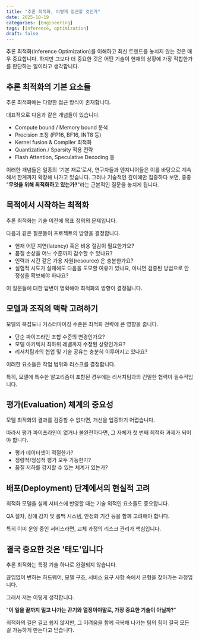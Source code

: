 ```yaml
---
title: "추론 최적화, 어떻게 접근할 것인가"
date: 2025-10-19
categories: [Engineering]
tags: [inference, optimization]
draft: false
---
```


추론 최적화(Inference Optimization)를 이해하고 최신 트렌드를 놓치지 않는 것은 매우 중요합니다. 하지만 그보다 더 중요한 것은 어떤 기술이 현재의 상황에 가장 적합한가를 판단하는 일이라고 생각합니다.

## 추론 최적화의 기본 요소들

추론 최적화에는 다양한 접근 방식이 존재합니다.

대표적으로 다음과 같은 개념들이 있습니다.

- Compute bound / Memory bound 분석
- Precision 조정 (FP16, BF16, INT8 등)
- Kernel fusion & Compiler 최적화
- Quantization / Sparsity 적용 전략
- Flash Attention, Speculative Decoding 등

이러한 개념들은 일종의 '기본 재료'로서, 연구자들과 엔지니어들은 이를 바탕으로 계속해서 한계까지 확장해 나가고 있습니다. 그러나 기술적인 깊이에만 집중하다 보면, 종종 "**무엇을 위해 최적화하고 있는가?**"라는 근본적인 질문을 놓치게 됩니다.

## 목적에서 시작하는 최적화

추론 최적화는 기술 이전에 목표 정의의 문제입니다.

다음과 같은 질문들이 프로젝트의 방향을 결정합니다.

- 현재 어떤 지연(latency) 혹은 비용 절감이 필요한가요?
- 품질 손상을 어느 수준까지 감수할 수 있나요?
- 인력과 시간 같은 가용 자원(resource) 은 충분한가요?
- 실험적 시도가 실패해도 다음을 도모할 여유가 있나요, 아니면 검증된 방법으로 안정성을 확보해야 하나요?

이 질문들에 대한 답변이 명확해야 최적화의 방향이 결정됩니다.

## 모델과 조직의 맥락 고려하기

모델의 복잡도나 커스터마이징 수준은 최적화 전략에 큰 영향을 줍니다.

- 단순 파이프라인 조합 수준의 변경인가요?
- 모델 아키텍처 최하위 레벨까지 수정된 상황인가요?
- 리서치팀과의 협업 및 기술 공유는 충분히 이루어지고 있나요?

이러한 요소들은 작업 범위와 리스크를 결정합니다.

특히, 모델에 특수한 알고리즘이 포함된 경우에는 리서치팀과의 긴밀한 협력이 필수적입니다.

## 평가(Evaluation) 체계의 중요성

모델 최적화의 결과를 검증할 수 없다면, 개선을 입증하기 어렵습니다.

따라서 평가 파이프라인이 없거나 불완전하다면, 그 자체가 첫 번째 최적화 과제가 되어야 합니다.

- 평가 데이터셋이 적절한가?
- 정량적/정성적 평가 모두 가능한가?
- 품질 저하를 감지할 수 있는 체계가 있는가?

## 배포(Deployment) 단계에서의 현실적 고려

최적화 모델을 실제 서비스에 반영할 때는 기술 외적인 요소들도 중요합니다.

QA 절차, 장애 감지 및 롤백 시스템, 안정화 기간 등을 함께 고려해야 합니다.

특히 이미 운영 중인 서비스라면, 교체 과정의 리스크 관리가 핵심입니다.

## 결국 중요한 것은 '태도'입니다

추론 최적화는 특정 기술 하나로 완결되지 않습니다.

끊임없이 변하는 하드웨어, 모델 구조, 서비스 요구 사항 속에서 균형을 찾아가는 과정입니다.

그래서 저는 이렇게 생각합니다.

"**이 일을 끝까지 밀고 나가는 끈기와 열정이야말로, 가장 중요한 기술이 아닐까?**"

최적화의 길은 결코 쉽지 않지만, 그 어려움을 함께 극복해 나가는 팀의 힘이 결국 모든 걸 가능하게 만든다고 믿습니다.

